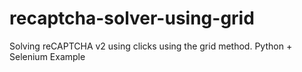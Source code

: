 # recaptcha-solver-using-grid
Solving reCAPTCHA v2 using clicks using the grid method. Python + Selenium Example
